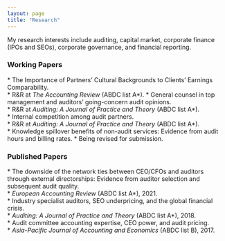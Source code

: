 ```yaml
---
layout: page
title: "Research"
---
```


My research interests include auditing, capital market, corporate finance (IPOs and SEOs), corporate governance, and financial reporting.
<br>

<H3>Working Papers</H3>
* The Importance of Partners’ Cultural Backgrounds to Clients’ Earnings Comparability. <br>
    * R&R at <em>The Accounting Review</em> (ABDC list A*).  
* General counsel in top management and auditors’ going-concern audit opinions. <br>
    * R&R at <em>Auditing: A Journal of Practice and Theory</em> (ABDC list A*). <br>
* Internal competition among audit partners. <br>
    * R&R at <em>Auditing: A Journal of Practice and Theory</em> (ABDC list A*). <br>
* Knowledge spillover benefits of non-audit services: Evidence from audit hours and billing rates.
    * Being revised for submission.
 
<H3>Published Papers</H3>
* The downside of the network ties between CEO/CFOs and auditors through external directorships: Evidence from auditor selection and subsequent audit quality. <br>
    * <em>European Accounting Review</em> (ABDC list A*), 2021. <br>
* Industry specialist auditors, SEO underpricing, and the global financial crisis. <br>
    * <em>Auditing: A Journal of Practice and Theory</em> (ABDC list A*), 2018. <br>
* Audit committee accounting expertise, CEO power, and audit pricing. <br>
    * <em>Asia-Pacific Journal of Accounting and Economics</em> (ABDC list B), 2017. <br>

